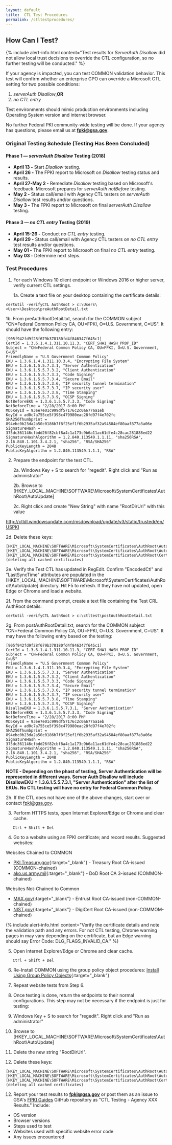 ```yaml
---
layout: default
title:  CTL Test Procedures
permalink: /ctltestprocedures/
---
```


## How Can I Test?

{% include alert-info.html content="Test results for _ServerAuth Disallow_ did not allow local trust decisions to override the CTL configuration, so no further testing will be conducted." %} 

If your agency is impacted, you can test COMMON validation behavior. This test will confirm whether an enterprise GPO can override a Microsoft CTL setting for two possible conditions:

1. _serverAuth Disallow_,**OR**
2. _no CTL entry_

Test environments should mimic production environments including Operating System version and internet browser.

No further Federal PKI community-wide testing will be done.  If your agency has questions, please email us at **fpki@gsa.gov**.

### Original Testing Schedule (Testing Has Been Concluded)

#### Phase 1&nbsp;&mdash;&nbsp;_serverAuth Disallow_ Testing (2018)
- **April 13 -** Start _Disallow_ testing.
- **April 26 -** The FPKI report to Microsoft on _Disallow_ testing status and results.
- **April 27-May 2 -** Remediate _Disallow_ testing based on Microsoft's feedback. Microsoft prepares for _serverAuth notBefore_ testing.
- **May 2 -** Status call/email with Agency CTL testers on _serverAuth Disallow_ test results and/or questions.
- **May 3 -** The FPKI report to Microsoft on final _serverAuth Disallow_ testing.

#### Phase 3&nbsp;&mdash;&nbsp;_no CTL entry_ Testing (2019)
- **April 15-26 -** Conduct _no CTL entry_ testing.
- **April 29 -** Status call/email with Agency CTL testers on _no CTL entry_ test results and/or questions.
- **May 01 -** The FPKI report to Microsoft on final _no CTL entry_ testing. 
- **May 03 -** Determine next steps.

### Test Procedures

1. For each Windows 10 client endpoint or Windows 2016 or higher server, verify current CTL settings.

   1a. Create a text file on your desktop containing the certificate details: 

```
certutil -verifyCTL AuthRoot > c:\Users\<User>\Desktop\preAuthRootDetail.txt
```

   1b. From preAuthRootDetail.txt, search for the COMMON subject "CN=Federal Common Policy CA, OU=FPKI, O=U.S. Government, C=US". It should have the following entry:

```
[905f942fd9f28f679b378180fd4f846347f645c1]
CertId = 1.3.6.1.4.1.311.10.11.3, "CERT_SHA1_HASH_PROP_ID"
Subject = "CN=Federal Common Policy CA, OU=FPKI, O=U.S. Government, C=US"
FriendlyName = "U.S Government Common Policy"
EKU = 1.3.6.1.4.1.311.10.3.4, "Encrypting File System"
EKU = 1.3.6.1.5.5.7.3.1, "Server Authentication"
EKU = 1.3.6.1.5.5.7.3.2, "Client Authentication"
EKU = 1.3.6.1.5.5.7.3.3, "Code Signing"
EKU = 1.3.6.1.5.5.7.3.4, "Secure Email"
EKU = 1.3.6.1.5.5.7.3.6, "IP security tunnel termination"
EKU = 1.3.6.1.5.5.7.3.7, "IP security user"
EKU = 1.3.6.1.5.5.7.3.8, "Time Stamping"
EKU = 1.3.6.1.5.5.7.3.9, "OCSP Signing"
NotBeforeEKU = 1.3.6.1.5.5.7.3.3, "Code Signing"
NotBeforeTime = "2/28/2017 8:00 PM"
MD5KeyId = 93ee7e01c999df57176c2c0a677aa1eb
KeyId = ad0c7a755ce5f398c479980eac28fd97f4e702fc
SHA256Thumbprint = 894ebc0b23da2a50c0186b7f8f25ef1f6b2935af32a94584ef80aaf877a3a06e
SignatureHash = 375dc361146cfbdd26f82cbf8a4c1a173c9b6a11ac61dfe4c28cac281888ed22
SignatureHashAlgorithm = 1.2.840.113549.1.1.11, "sha256RSA", 2.16.840.1.101.3.4.2.1, "sha256", "RSA/SHA256"
PublicKeyLength = 2048
PublicKeyAlgorithm = 1.2.840.113549.1.1.1, "RSA"
```

2. Prepare the endpoint for the test CTL.

   2a. Windows Key + S to search for "regedit". Right click and "Run as administrator"

   2b. Browse to [HKEY_LOCAL_MACHINE\SOFTWARE\Microsoft\SystemCertificates\AuthRoot\AutoUpdate]

   2c. Right click and create "New String" with name "RootDirUrl" with this value 
  
  http://ctldl.windowsupdate.com/msdownload/update/v3/static/trustedr/en/USPKI

   2d. Delete these keys:

``` 
[HKEY_LOCAL_MACHINE\SOFTWARE\Microsoft\SystemCertificates\AuthRoot\AutoUpdate\EncodedCtl]
[HKEY_LOCAL_MACHINE\SOFTWARE\Microsoft\SystemCertificates\AuthRoot\AutoUpdate\LastSyncTime]
[HKEY_LOCAL_MACHINE\SOFTWARE\Microsoft\SystemCertificates\AuthRoot\Certificates] (deleting all cached certificates)
``` 

   2e. Verify the Test CTL has updated in RegEdit. Confirm "EncodedCtl" and "LastSyncTime" attributes are populated in the [HKEY_LOCAL_MACHINE\SOFTWARE\Microsoft\SystemCertificates\AuthRoot\AutoUpdate] directory. Hit F5 to refresh. If they have not updated, open Edge or Chrome and load a website.
  
   2f. From the command prompt, create a text file containing the Test CRL AuthRoot details: 

```
certutil -verifyCTL AuthRoot > c:\ctltest\postAuthRootDetail.txt
```

   2g. From postAuthRootDetail.txt, search for the COMMON subject "CN=Federal Common Policy CA, OU=FPKI, O=U.S. Government, C=US". It may have the following entry based on the testing:
  
```
[905f942fd9f28f679b378180fd4f846347f645c1]
CertId = 1.3.6.1.4.1.311.10.11.3, "CERT_SHA1_HASH_PROP_ID"
Subject = "CN=Federal Common Policy CA, OU=FPKI, O=U.S. Government, C=US"
FriendlyName = "U.S Government Common Policy"
EKU = 1.3.6.1.4.1.311.10.3.4, "Encrypting File System"
EKU = 1.3.6.1.5.5.7.3.1, "Server Authentication"
EKU = 1.3.6.1.5.5.7.3.2, "Client Authentication"
EKU = 1.3.6.1.5.5.7.3.3, "Code Signing"
EKU = 1.3.6.1.5.5.7.3.4, "Secure Email"
EKU = 1.3.6.1.5.5.7.3.6, "IP security tunnel termination"
EKU = 1.3.6.1.5.5.7.3.7, "IP security user"
EKU = 1.3.6.1.5.5.7.3.8, "Time Stamping"
EKU = 1.3.6.1.5.5.7.3.9, "OCSP Signing"
DisallowEKU = 1.3.6.1.5.5.7.3.1, "Server Authentication"
NotBeforeEKU = 1.3.6.1.5.5.7.3.3, "Code Signing"
NotBeforeTime = "2/28/2017 8:00 PM"
MD5KeyId = 93ee7e01c999df57176c2c0a677aa1eb
KeyId = ad0c7a755ce5f398c479980eac28fd97f4e702fc
SHA256Thumbprint = 894ebc0b23da2a50c0186b7f8f25ef1f6b2935af32a94584ef80aaf877a3a06e
SignatureHash = 375dc361146cfbdd26f82cbf8a4c1a173c9b6a11ac61dfe4c28cac281888ed22
SignatureHashAlgorithm = 1.2.840.113549.1.1.11, "sha256RSA", 2.16.840.1.101.3.4.2.1, "sha256", "RSA/SHA256"
PublicKeyLength = 2048
PublicKeyAlgorithm = 1.2.840.113549.1.1.1, "RSA"
``` 

**NOTE - Depending on the phast of testing, Server Authentication will be represented in different ways. Server Auth Disallow will include DisallowEKU = 1.3.6.1.5.5.7.3.1, "Server Authentication" after the list of EKUs. No CTL testing will have no entry for Federal Common Policy.**

   2h. If the CTL does not have one of the above changes, start over or contact fpki@gsa.gov.

3. Perform HTTPS tests, open Internet Explorer/Edge or Chrome and clear cache.

```
   Ctrl + Shift + Del
```

4. Go to a website using an FPKI certificate; and record results. Suggested websites:

Websites Chained to COMMON
- [PKI.Treasury.gov](https://pki.treasury.gov){:target="_blank"} - Treasury Root CA-issued (COMMON-chained)
- [ako.us.army.mil](https://ako.us.army.mil/){:target="_blank"} - DoD Root CA 3-issued (COMMON-chained)

Websites Not-Chained to Common
- [MAX.gov](https://max.gov/){:target="_blank"} - Entrust Root CA-issued (non-COMMON-chained)
- [NIST.gov](https://csrc.nist.gov/){:target="_blank"} - DigiCert Root CA-issued (non-COMMOM-chained)

(% include alert-info.html content="Verify the certificate details and note the validation path and any errors. For not CTL testing, Chrome warning pages in  may vary depending on the certificate, but an Edge warning should say Error Code: DLG_FLAGS_INVALID_CA." %)

5. Open Internet Explorer/Edge or Chrome and clear cache.

```
   Ctrl + Shift + Del
```

6. Re-Install COMMON using the group policy object procedures: [Install Using Group Policy Objects](https://fpki.idmanagement.gov/truststores/microsoft/){:target="_blank"}

7. Repeat website tests from Step 6.

8. Once testing is done, return the endpoints to their normal configurations. This step may not be necessary if the endpoint is just for testing:

9. Windows Key + S to search for "regedit". Right click and "Run as administrator"

10. Browse to [HKEY_LOCAL_MACHINE\SOFTWARE\Microsoft\SystemCertificates\AuthRoot\AutoUpdate]

11. Delete the new string "RootDirUrl".

12. Delete these keys:

``` 
[HKEY_LOCAL_MACHINE\SOFTWARE\Microsoft\SystemCertificates\AuthRoot\AutoUpdate\EncodedCtl]
[HKEY_LOCAL_MACHINE\SOFTWARE\Microsoft\SystemCertificates\AuthRoot\AutoUpdate\LastSyncTime]
[HKEY_LOCAL_MACHINE\SOFTWARE\Microsoft\SystemCertificates\AuthRoot\Certificates] (deleting all cached certificates)
``` 

12. Report your test results to **fpki@gsa.gov** or post them as an issue to GSA's [FPKI Guides](https://github.com/GSA/fpki-guides/issues) GitHub repository as "CTL Testing - Agency XXX Results." Include:
- OS version
- Browser versions
- Steps used to test
- Websites used with specific website error code
- Any issues encountered
